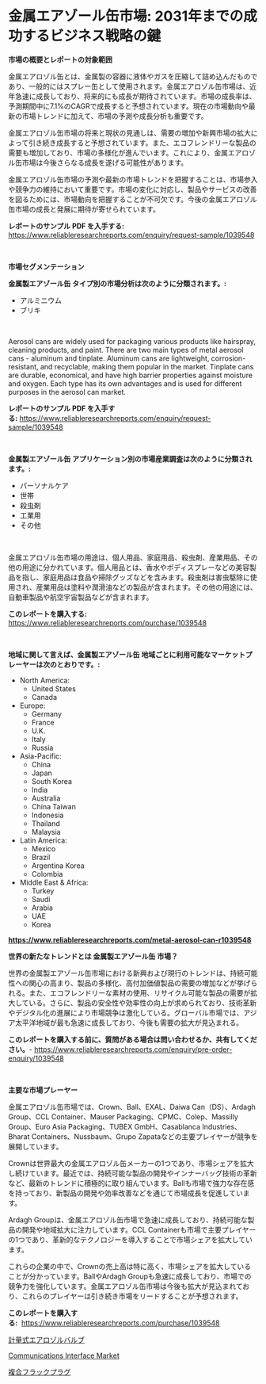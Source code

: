 <p><h1>金属エアゾール缶市場: 2031年までの成功するビジネス戦略の鍵</h1></p><p><strong>市場の概要とレポートの対象範囲</strong></p>
<p><p>金属エアロゾル缶とは、金属製の容器に液体やガスを圧縮して詰め込んだものであり、一般的にはスプレー缶として使用されます。金属エアロゾル缶市場は、近年急速に成長しており、将来的にも成長が期待されています。市場の成長率は、予測期間中に7.1%のCAGRで成長すると予想されています。現在の市場動向や最新の市場トレンドに加えて、市場の予測や成長分析も重要です。</p><p>金属エアロゾル缶市場の将来と現状の見通しは、需要の増加や新興市場の拡大によって引き続き成長すると予想されています。また、エコフレンドリーな製品の需要も増加しており、市場の多様化が進んでいます。これにより、金属エアロゾル缶市場は今後さらなる成長を遂げる可能性があります。</p><p>金属エアロゾル缶市場の予測や最新の市場トレンドを把握することは、市場参入や競争力の維持において重要です。市場の変化に対応し、製品やサービスの改善を図るためには、市場動向を把握することが不可欠です。今後の金属エアロゾル缶市場の成長と発展に期待が寄せられています。</p></p>
<p><strong>レポートのサンプル PDF を入手する:</strong> <a href="https://www.reliableresearchreports.com/enquiry/request-sample/1039548">https://www.reliableresearchreports.com/enquiry/request-sample/1039548</a></p>
<p>&nbsp;</p>
<p><strong>市場セグメンテーション</strong></p>
<p><strong>金属製エアゾール缶 タイプ別の市場分析は次のように分類されます。:</strong></p>
<p><ul><li>アルミニウム</li><li>ブリキ</li></ul></p>
<p>&nbsp;</p>
<p><p>Aerosol cans are widely used for packaging various products like hairspray, cleaning products, and paint. There are two main types of metal aerosol cans - aluminum and tinplate. Aluminum cans are lightweight, corrosion-resistant, and recyclable, making them popular in the market. Tinplate cans are durable, economical, and have high barrier properties against moisture and oxygen. Each type has its own advantages and is used for different purposes in the aerosol can market.</p></p>
<p><strong>レポートのサンプル PDF を入手する:</strong>&nbsp;<a href="https://www.reliableresearchreports.com/enquiry/request-sample/1039548">https://www.reliableresearchreports.com/enquiry/request-sample/1039548</a></p>
<p>&nbsp;</p>
<p><strong> 金属製エアゾール缶 アプリケーション別の市場産業調査は次のように分類されます。:</strong></p>
<p><ul><li>パーソナルケア</li><li>世帯</li><li>殺虫剤</li><li>工業用</li><li>その他</li></ul></p>
<p>&nbsp;</p>
<p><p>金属エアロゾル缶市場の用途は、個人用品、家庭用品、殺虫剤、産業用品、その他の用途に分かれています。個人用品とは、香水やボディスプレーなどの美容製品を指し、家庭用品は食品や掃除グッズなどを含みます。殺虫剤は害虫駆除に使用され、産業用品は塗料や潤滑油などの製品が含まれます。その他の用途には、自動車製品や航空宇宙製品などが含まれます。</p></p>
<p><strong>このレポートを購入する:</strong>&nbsp; <a href="https://www.reliableresearchreports.com/purchase/1039548">https://www.reliableresearchreports.com/purchase/1039548</a></p>
<p>&nbsp;</p>
<p><strong>地域に関して言えば、金属製エアゾール缶 地域ごとに利用可能なマーケットプレーヤーは次のとおりです。:</strong></p>
<p><ul>
    <li>
        North America:
        <ul>
            <li>United States</li>
            <li>Canada</li>
        </ul>
    </li>
    <li>
        Europe:
        <ul>
            <li>Germany</li>
            <li>France</li>
            <li>U.K.</li>
            <li>Italy</li>
            <li>Russia</li>
        </ul>
    </li>
    <li>
        Asia-Pacific:
        <ul>
            <li>China</li>
            <li>Japan</li>
            <li>South Korea</li>
            <li>India</li>
            <li>Australia</li>
            <li>China Taiwan</li>
            <li>Indonesia</li>
            <li>Thailand</li>
            <li>Malaysia</li>
        </ul>
    </li>
    <li>
        Latin America:
        <ul>
            <li>Mexico</li>
            <li>Brazil</li>
            <li>Argentina Korea</li>
            <li>Colombia</li>
        </ul>
    </li>
    <li>
        Middle East & Africa:
        <ul>
            <li>Turkey</li>
            <li>Saudi</li>
            <li>Arabia</li>
            <li>UAE</li>
            <li>Korea</li>
        </ul>
    </li>
    </ul></p>
<p><strong><a href="https://www.reliableresearchreports.com/metal-aerosol-can-r1039548">https://www.reliableresearchreports.com/metal-aerosol-can-r1039548</a></strong>&nbsp;</p>
<p><strong>世界の新たなトレンドとは 金属製エアゾール缶 市場？</strong></p>
<p><p>世界の金属製エアゾール缶市場における新興および現行のトレンドは、持続可能性への関心の高まり、製品の多様化、高付加価値製品の需要の増加などが挙げられる。また、エコフレンドリーな素材の使用、リサイクル可能な製品の需要が拡大している。さらに、製品の安全性や効率性の向上が求められており、技術革新やデジタル化の進展により市場競争は激化している。グローバル市場では、アジア太平洋地域が最も急速に成長しており、今後も需要の拡大が見込まれる。</p></p>
<p><strong>このレポートを購入する前に、質問がある場合は問い合わせるか、共有してください。</strong>- <a href="https://www.reliableresearchreports.com/enquiry/pre-order-enquiry/1039548">https://www.reliableresearchreports.com/enquiry/pre-order-enquiry/1039548</a></p>
<p>&nbsp;</p>
<p><strong>主要な市場プレーヤー</strong></p>
<p><p>金属エアロゾル缶市場では、Crown、Ball、EXAL、Daiwa Can（DS）、Ardagh Group、CCL Container、Mauser Packaging、CPMC、Colep、Massilly Group、Euro Asia Packaging、TUBEX GmbH、Casablanca Industries、Bharat Containers、Nussbaum、Grupo Zapataなどの主要プレイヤーが競争を展開しています。</p><p>Crownは世界最大の金属エアロゾル缶メーカーの1つであり、市場シェアを拡大し続けています。最近では、持続可能な製品の開発やインナーバッグ技術の革新など、最新のトレンドに積極的に取り組んでいます。Ballも市場で強力な存在感を持っており、新製品の開発や効率改善などを通じて市場成長を促進しています。</p><p>Ardagh Groupは、金属エアロゾル缶市場で急速に成長しており、持続可能な製品の開発や地域拡大に注力しています。CCL Containerも市場で主要プレイヤーの1つであり、革新的なテクノロジーを導入することで市場シェアを拡大しています。</p><p>これらの企業の中で、Crownの売上高は特に高く、市場シェアを拡大していることが分かっています。BallやArdagh Groupも急速に成長しており、市場での競争力を強化しています。金属エアロゾル缶市場は今後も拡大が見込まれており、これらのプレイヤーは引き続き市場をリードすることが予想されます。</p></p>
<p><strong>このレポートを購入する:</strong>&nbsp;&nbsp;<a href="https://www.reliableresearchreports.com/purchase/1039548">https://www.reliableresearchreports.com/purchase/1039548</a></p>
<p><p><a href="https://medium.com/@diegoskiles2023/%E3%83%A1%E3%83%BC%E3%82%BF%E3%83%BC%E3%83%89%E3%82%A8%E3%82%A2%E3%82%BE%E3%83%AB%E3%83%90%E3%83%AB%E3%83%96%E5%B8%82%E5%A0%B4%E3%81%AE%E6%8C%87%E6%A8%99%E3%82%92%E8%A7%A3%E8%AA%AD%E3%81%99%E3%82%8B-%E5%B8%82%E5%A0%B4%E3%82%B7%E3%82%A7%E3%82%A2-%E3%83%88%E3%83%AC%E3%83%B3%E3%83%89-%E6%88%90%E9%95%B7%E3%83%91%E3%82%BF%E3%83%BC%E3%83%B3-14fe8de79680">計量式エアロゾルバルブ</a></p><p><a href="https://pretty-mail-caf.notion.site/Communications-Interface-Market-Furnishes-Information-on-Market-Share-Market-Trends-and-Market-Gro-ab84868e7c654601bc2bf53ee30cd4dd">Communications Interface Market</a></p><p><a href="https://medium.com/@alejandroramirez23k/%E3%82%B3%E3%83%B3%E3%83%9D%E3%82%B8%E3%83%83%E3%83%88%E3%83%95%E3%83%A9%E3%83%83%E3%82%AF%E3%83%97%E3%83%A9%E3%82%B0%E5%B8%82%E5%A0%B4%E3%83%AC%E3%83%9D%E3%83%BC%E3%83%88%E3%81%AF-%E3%81%93%E3%81%AE%E5%B8%82%E5%A0%B4%E3%81%AE%E6%9C%80%E6%96%B0%E3%81%AE%E3%83%88%E3%83%AC%E3%83%B3%E3%83%89%E3%81%A8%E6%88%90%E9%95%B7%E6%A9%9F%E4%BC%9A%E3%82%92%E6%98%8E%E3%82%89%E3%81%8B%E3%81%AB%E3%81%97%E3%81%A6%E3%81%84%E3%81%BE%E3%81%99-5355b20d2e00">複合フラックプラグ</a></p></p>